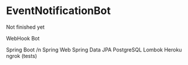 # EventNotificationBot

Not finished yet

WebHook Bot

Spring Boot /n
Spring Web
Spring Data JPA
PostgreSQL
Lombok
Heroku
ngrok (tests)

